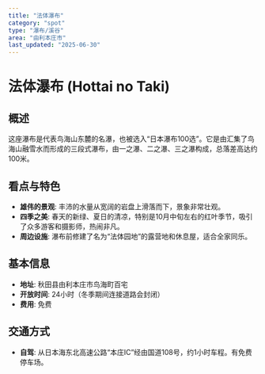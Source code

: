 ```yaml
---
title: "法体瀑布"
category: "spot"
type: "瀑布/溪谷"
area: "由利本庄市"
last_updated: "2025-06-30"
---
```


# 法体瀑布 (Hottai no Taki)

## 概述
这座瀑布是代表鸟海山东麓的名瀑，也被选入“日本瀑布100选”。它是由汇集了鸟海山融雪水而形成的三段式瀑布，由一之瀑、二之瀑、三之瀑构成，总落差高达约100米。

## 看点与特色
- **雄伟的景观**: 丰沛的水量从宽阔的岩盘上滑落而下，景象非常壮观。
- **四季之美**: 春天的新绿、夏日的清凉，特别是10月中旬左右的红叶季节，吸引了众多游客和摄影师，热闹非凡。
- **周边设施**: 瀑布前修建了名为“法体园地”的露营地和休息屋，适合全家同乐。

## 基本信息
- **地址**: 秋田县由利本庄市鸟海町百宅
- **开放时间**: 24小时（冬季期间连接道路会封闭）
- **费用**: 免费

## 交通方式
- **自驾**: 从日本海东北高速公路“本庄IC”经由国道108号，约1小时车程。有免费停车场。